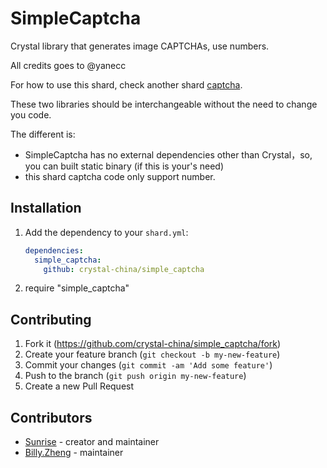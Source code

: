 # SimpleCaptcha

Crystal library that generates image CAPTCHAs, use numbers.

All credits goes to @yanecc

For how to use this shard, check another shard [captcha](https://github.com/crystal-china/captcha).

These two libraries should be interchangeable without the need to change you code.

The different is:

- SimpleCaptcha has no external dependencies other than Crystal，so, you can 
  built static binary (if this is your's need)
- this shard captcha code only support number.

## Installation

1. Add the dependency to your `shard.yml`:

   ```yaml
   dependencies:
     simple_captcha:
       github: crystal-china/simple_captcha
   ```

2. require "simple_captcha"

## Contributing

1. Fork it (<https://github.com/crystal-china/simple_captcha/fork>)
2. Create your feature branch (`git checkout -b my-new-feature`)
3. Commit your changes (`git commit -am 'Add some feature'`)
4. Push to the branch (`git push origin my-new-feature`)
5. Create a new Pull Request

## Contributors

- [Sunrise](https://github.com/yanecc) - creator and maintainer
- [Billy.Zheng](https://github.com/zw963) - maintainer


